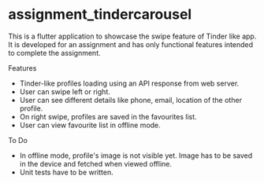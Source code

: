 # assignment_tindercarousel
This is a flutter application to showcase the swipe feature of Tinder like app. It is developed for an assignment and has only functional features intended to complete the assignment.

Features
- Tinder-like profiles loading using an API response from web server.
- User can swipe left or right.
- User can see different details like phone, email, location of the other profile.
- On right swipe, profiles are saved in the favourites list.
- User can view favourite list in offline mode.

To Do
- In offline mode, profile's image is not visible yet. Image has to be saved in the device and fetched when viewed offline.
- Unit tests have to be written.


